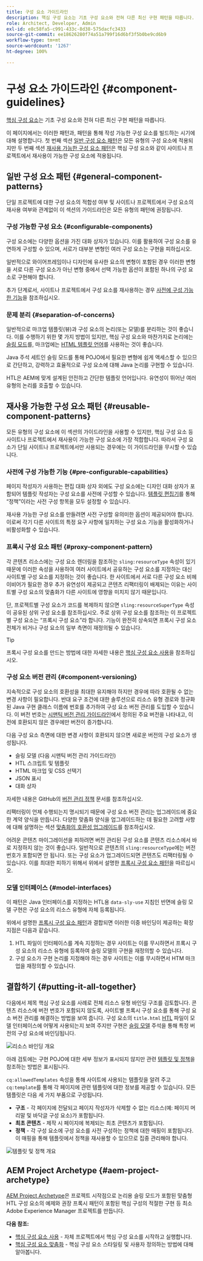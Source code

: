 ```yaml
---
title: 구성 요소 가이드라인
description: 핵심 구성 요소는 기초 구성 요소와 전혀 다른 최신 구현 패턴을 따릅니다.
role: Architect, Developer, Admin
exl-id: e8c58fa5-c991-433c-8d38-575dacfc3433
source-git-commit: ee18626280f74a51a799f16d6bf3f5b0be9cd6b9
workflow-type: tm+mt
source-wordcount: '1267'
ht-degree: 100%

---
```


# 구성 요소 가이드라인 {#component-guidelines}

[핵심 구성 요소](overview.md)는 기초 구성 요소와 전혀 다른 최신 구현 패턴을 따릅니다.

이 페이지에서는 이러한 패턴과, 패턴을 통해 작성 가능한 구성 요소를 빌드하는 시기에 대해 설명합니다. 첫 번째 섹션 [일반 구성 요소 패턴](#general-component-patterns)은 모든 유형의 구성 요소에 적용되지만 두 번째 섹션 [재사용 가능한 구성 요소 패턴](#reusable-component-patterns)은 핵심 구성 요소와 같이 사이트나 프로젝트에서 재사용이 가능한 구성 요소에 적용됩니다.

## 일반 구성 요소 패턴 {#general-component-patterns}

단일 프로젝트에 대한 구성 요소의 적합성 여부 및 사이트나 프로젝트에서 구성 요소의 재사용 여부와 관계없이 이 섹션의 가이드라인은 모든 유형의 패턴에 권장됩니다.

### 구성 가능한 구성 요소 {#configurable-components}

구성 요소에는 다양한 옵션을 가진 대화 상자가 있습니다. 이를 활용하여 구성 요소를 유연하게 구성할 수 있으며, 서로가 대부분 변형인 여러 구성 요소는 구현을 피하십시오.

일반적으로 와이어프레임이나 디자인에 유사한 요소의 변형이 포함된 경우 이러한 변형을 서로 다른 구성 요소가 아닌 변형 중에서 선택 가능한 옵션이 포함된 하나의 구성 요소로 구현해야 합니다.

추가 단계로서, 사이트나 프로젝트에서 구성 요소를 재사용하는 경우 [사전에 구성 가능한 기능](#pre-configurable-capabilities)을 참조하십시오.

### 문제 분리 {#separation-of-concerns}

일반적으로 마크업 템플릿(뷰)과 구성 요소의 논리(또는 모델)를 분리하는 것이 좋습니다. 이를 수행하기 위한 몇 가지 방법이 있지만, 핵심 구성 요소와 마찬가지로 논리에는 [슬링 모드](https://sling.apache.org/documentation/bundles/models.html)를, 마크업에는 [HTML 템플릿 언어](https://experienceleague.adobe.com/docs/experience-manager-htl/using/overview.html)를 사용하는 것이 좋습니다.

Java 주석 세트인 슬링 모드를 통해 POJO에서 필요한 변형에 쉽게 액세스할 수 있으므로 간단하고, 강력하고 효율적으로 구성 요소에 대해 Java 논리를 구현할 수 있습니다.

HTL은 AEM에 맞게 설계된 안전하고 간단한 템플릿 언어입니다. 유연성이 뛰어난 여러 유형의 논리를 호출할 수 있습니다.

## 재사용 가능한 구성 요소 패턴 {#reusable-component-patterns}

모든 유형의 구성 요소에 이 섹션의 가이드라인을 사용할 수 있지만, 핵심 구성 요소 등 사이트나 프로젝트에서 재사용이 가능한 구성 요소에 가장 적합합니다. 따라서 구성 요소가 단일 사이트나 프로젝트에서만 사용되는 경우에는 이 가이드라인을 무시할 수 있습니다.

### 사전에 구성 가능한 기능 {#pre-configurable-capabilities}

페이지 작성자가 사용하는 편집 대화 상자 외에도 구성 요소에는 디자인 대화 상자가 포함되어 템플릿 작성자는 구성 요소를 사전에 구성할 수 있습니다. [템플릿 편집기](https://experienceleague.adobe.com/docs/experience-manager-cloud-service/sites/authoring/features/templates.html)를 통해 “정책”이라는 사전 구성 항목을 모두 설정할 수 있습니다.

재사용 가능한 구성 요소를 만들려면 사전 구성할 유의미한 옵션이 제공되어야 합니다. 이로써 각기 다른 사이트의 특정 요구 사항에 일치하는 구성 요소 기능을 활성화하거나 비활성화할 수 있습니다.

### 프록시 구성 요소 패턴 {#proxy-component-pattern}

각 콘텐츠 리소스에는 구성 요소 렌더링을 참조하는 `sling:resourceType` 속성이 있기 때문에 이러한 속성을 사용하여 여러 사이트에서 공유하는 구성 요소를 지정하는 대신 사이트별 구성 요소를 지정하는 것이 좋습니다. 한 사이트에서 서로 다른 구성 요소 비헤이비어가 필요한 경우 추가 유연성이 제공되고 콘텐츠 리팩터링이 배제되는 이유는 사이트별 구성 요소의 맞춤화가 다른 사이트에 영향을 미치지 않기 때문입니다.

단, 프로젝트별 구성 요소가 코드를 복제하지 않으면 `sling:resourceSuperType` 속성이 공유된 상위 구성 요소를 참조하십시오. 주로 상위 구성 요소를 참조하는 이 프로젝트별 구성 요소는 “프록시 구성 요소”라 합니다. 기능이 완전히 상속되면 프록시 구성 요소 전체가 비거나 구성 요소의 일부 측면이 재정의될 수 있습니다.

>[!TIP]
>
>프록시 구성 요소를 만드는 방법에 대한 자세한 내용은 [핵심 구성 요소 사용](/help/get-started/using.md#create-proxy-components)을 참조하십시오.

### 구성 요소 버전 관리 {#component-versioning}

지속적으로 구성 요소의 호환성을 최대한 유지해야 하지만 경우에 따라 호환될 수 없는 변경 사항이 필요합니다. 반대 요구 조건에 대한 솔루션으로 리소스 유형 경로와 정규화된 Java 구현 클래스 이름에 번호를 추가하여 구성 요소 버전 관리를 도입할 수 있습니다. 이 버전 번호는 [시맨틱 버전 관리 가이드라인](https://semver.org/)에서 정의된 주요 버전을 나타내고, 이전에 호환되지 않은 경우에만 버전이 증가합니다.

다음 구성 요소 측면에 대한 변경 사항이 호환되지 않으면 새로운 버전의 구성 요소가 생성됩니다.

* 슬링 모델 (다음 시맨틱 버전 관리 가이드라인)
* HTL 스크립트 및 템플릿
* HTML 마크업 및 CSS 선택기
* JSON 표시
* 대화 상자

자세한 내용은 GitHub의 [버전 관리 정책](https://github.com/adobe/aem-core-wcm-components/wiki/Versioning-Policies) 문서를 참조하십시오.

리팩터링이 언제 수행되는지 명시되기 때문에 구성 요소 버전 관리는 업그레이드에 중요한 계약 양식을 만듭니다. 다양한 맞춤화 양식을 업그레이드하는 데 필요한 고려할 사항에 대해 설명하는 섹션 [맞춤화의 호환성 업그레이드](customizing.md#upgrade-compatibility-of-customizations)를 참조하십시오.

어려운 콘텐츠 마이그레이션을 피하려면 버전 관리된 구성 요소를 콘텐츠 리소스에서 바로 지정하지 않는 것이 좋습니다. 일반적으로 콘텐츠의 `sling:resourceType`에는 버전 번호가 포함되면 안 됩니다. 또는 구성 요소가 업그레이드되면 콘텐츠도 리팩터링될 수 있습니다. 이를 최대한 피하기 위해서 위에서 설명한 [프록시 구성 요소 패턴](#proxy-component-pattern)을 따르십시오.

### 모델 인터페이스 {#model-interfaces}

이 패턴은 Java 인터페이스를 지정하는 HTL용 `data-sly-use` 지침인 반면에 슬링 모델 구현은 구성 요소의 리소스 유형에 자체 등록됩니다.

위에서 설명한 [프록시 구성 요소 패턴](#proxy-component-pattern)과 결합되면 이러한 이중 바인딩이 제공하는 확장 지점은 다음과 같습니다.

1. HTL 파일이 인터페이스를 계속 지정하는 경우 사이트는 이를 무시하면서 프록시 구성 요소의 리소스 유형에 등록하여 슬링 모델의 구현을 재정의할 수 있습니다.
1. 구성 요소가 구현 논리를 지정해야 하는 경우 사이트는 이를 무시하면서 HTM 마크업을 재정의할 수 있습니다.

## 결합하기 {#putting-it-all-together}

다음에서 제목 핵심 구성 요소를 사례로 전체 리소스 유형 바인딩 구조를 검토합니다. 콘텐츠 리소스에 버전 번호가 포함되지 않도록, 사이트별 프록시 구성 요소를 통해 구성 요소 버전 관리를 해결하는 방법을 보여 줍니다. 구성 요소의 `title.html` [HTL](https://experienceleague.adobe.com/docs/experience-manager-htl/using/overview.html) 파일이 모델 인터페이스에 어떻게 사용되는지 보여 주지만 구현은 [슬링 모델](https://sling.apache.org/documentation/bundles/models.html) 주석을 통해 특정 버전의 구성 요소에 바인딩됩니다.

![리소스 바인딩 개요](/help/assets/chlimage_1-32.png)

아래 검토에는 구현 POJO에 대한 세부 정보가 표시되지 않지만 관련 [템플릿 및 정책](https://experienceleague.adobe.com/docs/experience-manager-cloud-service/content/implementing/developing/full-stack/components-templates/templates.html)을 참조하는 방법은 표시됩니다.

`cq:allowedTemplates` 속성을 통해 사이트에 사용되는 템플릿을 알려 주고 `cq:template`를 통해 각 페이지에 관련 템플릿에 대한 정보를 제공할 수 있습니다. 모든 템플릿은 다음 세 가지 부품으로 구성됩니다.

* **구조** - 각 페이지에 전달되고 페이지 작성자가 삭제할 수 없는 리소스(예: 페이지 머리말 및 바닥글 구성 요소)가 포함됩니다.
* **최초 콘텐츠** - 제작 시 페이지에 복제되는 최초 콘텐츠가 포함됩니다.
* **정책** - 각 구성 요소에 구성 요소를 사전 구성하는 정책에 대한 매핑이 포함됩니다. 이 매핑을 통해 템플릿에서 정책을 재사용할 수 있으므로 집중 관리해야 합니다.

![템플릿 및 정책 개요](/help/assets/screen_shot_2018-12-07at093102.png)

## AEM Project Archetype {#aem-project-archetype}

[AEM Project Archetype](/help/developing/archetype/overview.md)은 프로젝트 시작점으로 논리용 슬링 모드가 포함된 맞춤형 HTL 구성 요소의 예제와 권장 프록시 패턴이 포함된 핵심 구성의 적절한 구현 등 최소 Adobe Experience Manager 프로젝트를 만듭니다.

**다음 참조:**

* [핵심 구성 요소 사용](/help/get-started/using.md) - 자체 프로젝트에서 핵심 구성 요소를 시작하고 실행합니다.
* [핵심 구성 요소 맞춤화](customizing.md) - 핵심 구성 요소 스타일링 및 사용자 정의하는 방법에 대해 알아봅니다.
